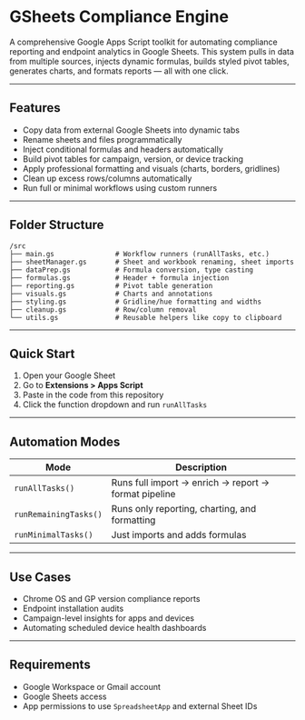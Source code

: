 # GSheets Compliance Engine
A comprehensive Google Apps Script toolkit for automating compliance reporting and endpoint analytics in Google Sheets.
This system pulls in data from multiple sources, injects dynamic formulas, builds styled pivot tables, generates charts, and formats reports — all with one click.

---

## Features

- Copy data from external Google Sheets into dynamic tabs
- Rename sheets and files programmatically
- Inject conditional formulas and headers automatically
- Build pivot tables for campaign, version, or device tracking
- Apply professional formatting and visuals (charts, borders, gridlines)
- Clean up excess rows/columns automatically
- Run full or minimal workflows using custom runners

---

## Folder Structure

```
/src
├── main.gs               # Workflow runners (runAllTasks, etc.)
├── sheetManager.gs       # Sheet and workbook renaming, sheet imports
├── dataPrep.gs           # Formula conversion, type casting
├── formulas.gs           # Header + formula injection
├── reporting.gs          # Pivot table generation
├── visuals.gs            # Charts and annotations
├── styling.gs            # Gridline/hue formatting and widths
├── cleanup.gs            # Row/column removal
└── utils.gs              # Reusable helpers like copy to clipboard
```

---

## Quick Start

1. Open your Google Sheet
2. Go to **Extensions > Apps Script**
3. Paste in the code from this repository
4. Click the function dropdown and run `runAllTasks`

---

## Automation Modes

| Mode | Description |
|------|-------------|
| `runAllTasks()` | Runs full import → enrich → report → format pipeline |
| `runRemainingTasks()` | Runs only reporting, charting, and formatting |
| `runMinimalTasks()` | Just imports and adds formulas |

---

## Use Cases

- Chrome OS and GP version compliance reports
- Endpoint installation audits
- Campaign-level insights for apps and devices
- Automating scheduled device health dashboards

---

## Requirements

- Google Workspace or Gmail account
- Google Sheets access
- App permissions to use `SpreadsheetApp` and external Sheet IDs


